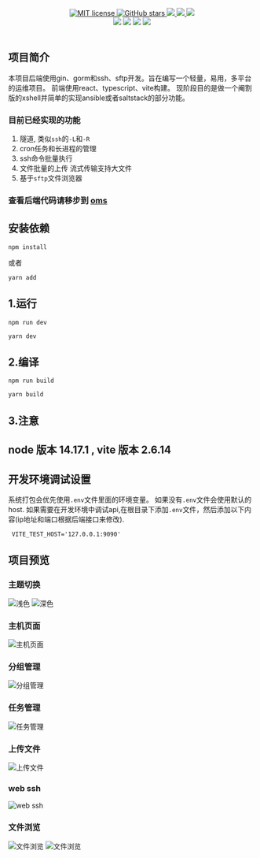 <p align="center">
    <a href="https://github.com/lixin59/omsUI/blob/master/LICENSE">
        <img
            alt="MIT license"
            src="https://img.shields.io/npm/l/chonky?style=flat&colorB=dcd67a"
        />
    </a>
    <a href="https://github.com/lixin59/omsUI">
        <img
            alt="GitHub stars"
            src="https://img.shields.io/github/stars/lixin59/omsUI?style=flat&colorB=50f4cc"
        />
    </a>
    <a href="https://github.com/lixin59/omsUI">
        <img src="https://img.shields.io/github/last-commit/lixin59/omsUI.svg?style=flat-square">
    </a>
    <a href="https://github.com/lixin59/omsUI">
        <img src="https://img.shields.io/github/last-commit/lixin59/omsUI.svg?style=flat-square">
    </a>
    <img src="https://img.shields.io/github/commit-activity/y/lixin59/omsUI?style=flat-square">
    <br />
    <img src="https://img.shields.io/github/issues/lixin59/omsUI?style=flat-square">
    <img src="https://img.shields.io/github/issues-closed-raw/lixin59/omsUI?style=flat-square">
    <img src="https://img.shields.io/github/forks/lixin59/omsUI?style=flat-square">
    <img src="https://img.shields.io/github/watchers/lixin59/omsUI?style=flat-square">
    <br />
    <br />
</p>

## 项目简介
本项目后端使用gin、gorm和ssh、sftp开发。旨在编写一个轻量，易用，多平台的运维项目。
前端使用react、typescript、vite构建。
现阶段目的是做一个阉割版的xshell并简单的实现ansible或者saltstack的部分功能。

### 目前已经实现的功能
1. 隧道, 类似`ssh`的`-L`和`-R`
2. cron任务和长进程的管理
3. ssh命令批量执行
4. 文件批量的上传 流式传输支持大文件
5. 基于`sftp`文件浏览器

### 查看后端代码请移步到 [oms](https://github.com/ssbeatty/oms)

## 安装依赖
```shell
npm install
```
或者
```shell
yarn add
```

## 1.运行 
```shell
npm run dev
```
```shell
yarn dev
```
## 2.编译
```shell
npm run build
```
```shell
yarn build
```

## 3.注意 
## node 版本 14.17.1 , vite 版本 2.6.14

## 开发环境调试设置

系统打包会优先使用```.env```文件里面的环境变量。
如果没有```.env```文件会使用默认的host.
如果需要在开发环境中调试api,在根目录下添加```.env```文件，然后添加以下内容(ip地址和端口根据后端接口来修改).
```text
 VITE_TEST_HOST='127.0.0.1:9090'
```

## 项目预览
### 主题切换

![浅色](./public/images/light.png)
![深色](./public/images/dark.png)

### 主机页面

![主机页面](./public/images/home.png)

### 分组管理

![分组管理](./public/images/group.png)

### 任务管理

![任务管理](./public/images/job.png)

### 上传文件

![上传文件](./public/images/upload.png)

### web ssh

![web ssh](./public/images/webssh.png)


### 文件浏览

![文件浏览](./public/images/file.png)
![文件浏览](./public/images/file1.png)
